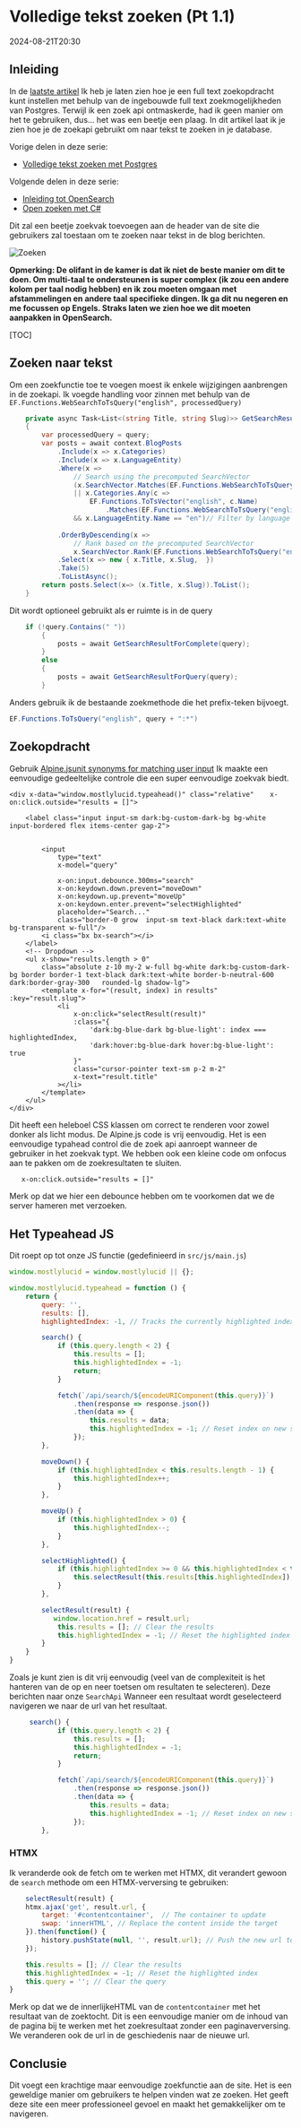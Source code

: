 # Volledige tekst zoeken (Pt 1.1)

<!--category-- Postgres, Alpine.js -->
<datetime class="hidden">2024-08-21T20:30</datetime>

## Inleiding

In de [laatste artikel](/blog/textsearchingpt1) Ik heb je laten zien hoe je een full text zoekopdracht kunt instellen met behulp van de ingebouwde full text zoekmogelijkheden van Postgres. Terwijl ik een zoek api ontmaskerde, had ik geen manier om het te gebruiken, dus... het was een beetje een plaag. In dit artikel laat ik je zien hoe je de zoekapi gebruikt om naar tekst te zoeken in je database.

Vorige delen in deze serie:

- [Volledige tekst zoeken met Postgres](/blog/textsearchingpt1)

Volgende delen in deze serie:

- [Inleiding tot OpenSearch](/blog/textsearchingpt2)
- [Open zoeken met C#](/blog/textsearchingpt3)

Dit zal een beetje zoekvak toevoegen aan de header van de site die gebruikers zal toestaan om te zoeken naar tekst in de blog berichten.

![Zoeken](searchbox.png?format=webp&quality=25)

**Opmerking: De olifant in de kamer is dat ik niet de beste manier om dit te doen. Om multi-taal te ondersteunen is super complex (ik zou een andere kolom per taal nodig hebben) en ik zou moeten omgaan met afstammelingen en andere taal specifieke dingen. Ik ga dit nu negeren en me focussen op Engels. Straks laten we zien hoe we dit moeten aanpakken in OpenSearch.**

[TOC]

## Zoeken naar tekst

Om een zoekfunctie toe te voegen moest ik enkele wijzigingen aanbrengen in de zoekapi. Ik voegde handling voor zinnen met behulp van de `EF.Functions.WebSearchToTsQuery("english", processedQuery)`

```csharp
    private async Task<List<(string Title, string Slug)>> GetSearchResultForQuery(string query)
    {
        var processedQuery = query;
        var posts = await context.BlogPosts
            .Include(x => x.Categories)
            .Include(x => x.LanguageEntity)
            .Where(x =>
                // Search using the precomputed SearchVector
                (x.SearchVector.Matches(EF.Functions.WebSearchToTsQuery("english", processedQuery)) // Use precomputed SearchVector for title and content
                || x.Categories.Any(c =>
                    EF.Functions.ToTsVector("english", c.Name)
                        .Matches(EF.Functions.WebSearchToTsQuery("english", processedQuery)))) // Search in categories
                && x.LanguageEntity.Name == "en")// Filter by language
            
            .OrderByDescending(x =>
                // Rank based on the precomputed SearchVector
                x.SearchVector.Rank(EF.Functions.WebSearchToTsQuery("english", processedQuery))) // Use precomputed SearchVector for ranking
            .Select(x => new { x.Title, x.Slug,  })
            .Take(5)
            .ToListAsync();
        return posts.Select(x=> (x.Title, x.Slug)).ToList();
    }
```

Dit wordt optioneel gebruikt als er ruimte is in de query

```csharp
    if (!query.Contains(" "))
        {
            posts = await GetSearchResultForComplete(query);
        }
        else
        {
            posts = await GetSearchResultForQuery(query);
        }
```

Anders gebruik ik de bestaande zoekmethode die het prefix-teken bijvoegt.

```csharp
EF.Functions.ToTsQuery("english", query + ":*")

```

## Zoekopdracht

Gebruik [Alpine.jsunit synonyms for matching user input](https://alpinejs.dev/) Ik maakte een eenvoudige gedeeltelijke controle die een super eenvoudige zoekvak biedt.

```razor
<div x-data="window.mostlylucid.typeahead()" class="relative"    x-on:click.outside="results = []">

    <label class="input input-sm dark:bg-custom-dark-bg bg-white input-bordered flex items-center gap-2">
       
        
        <input
            type="text"
            x-model="query"

            x-on:input.debounce.300ms="search"
            x-on:keydown.down.prevent="moveDown"
            x-on:keydown.up.prevent="moveUp"
            x-on:keydown.enter.prevent="selectHighlighted"
            placeholder="Search..."
            class="border-0 grow  input-sm text-black dark:text-white bg-transparent w-full"/>
        <i class="bx bx-search"></i>
    </label>
    <!-- Dropdown -->
    <ul x-show="results.length > 0"
        class="absolute z-10 my-2 w-full bg-white dark:bg-custom-dark-bg border border-1 text-black dark:text-white border-b-neutral-600 dark:border-gray-300   rounded-lg shadow-lg">
        <template x-for="(result, index) in results" :key="result.slug">
            <li
                x-on:click="selectResult(result)"
                :class="{
                    'dark:bg-blue-dark bg-blue-light': index === highlightedIndex,
                    'dark:hover:bg-blue-dark hover:bg-blue-light': true
                }"
                class="cursor-pointer text-sm p-2 m-2"
                x-text="result.title"
            ></li>
        </template>
    </ul>
</div>
```

Dit heeft een heleboel CSS klassen om correct te renderen voor zowel donker als licht modus. De Alpine.js code is vrij eenvoudig. Het is een eenvoudige typahead control die de zoek api aanroept wanneer de gebruiker in het zoekvak typt.
We hebben ook een kleine code om onfocus aan te pakken om de zoekresultaten te sluiten.

```html
   x-on:click.outside="results = []"
```

Merk op dat we hier een debounce hebben om te voorkomen dat we de server hameren met verzoeken.

## Het Typeahead JS

Dit roept op tot onze JS functie (gedefinieerd in `src/js/main.js`)

```javascript
window.mostlylucid = window.mostlylucid || {};

window.mostlylucid.typeahead = function () {
    return {
        query: '',
        results: [],
        highlightedIndex: -1, // Tracks the currently highlighted index

        search() {
            if (this.query.length < 2) {
                this.results = [];
                this.highlightedIndex = -1;
                return;
            }

            fetch(`/api/search/${encodeURIComponent(this.query)}`)
                .then(response => response.json())
                .then(data => {
                    this.results = data;
                    this.highlightedIndex = -1; // Reset index on new search
                });
        },

        moveDown() {
            if (this.highlightedIndex < this.results.length - 1) {
                this.highlightedIndex++;
            }
        },

        moveUp() {
            if (this.highlightedIndex > 0) {
                this.highlightedIndex--;
            }
        },

        selectHighlighted() {
            if (this.highlightedIndex >= 0 && this.highlightedIndex < this.results.length) {
                this.selectResult(this.results[this.highlightedIndex]);
            }
        },

        selectResult(result) {
           window.location.href = result.url;
            this.results = []; // Clear the results
            this.highlightedIndex = -1; // Reset the highlighted index
        }
    }
}
```

Zoals je kunt zien is dit vrij eenvoudig (veel van de complexiteit is het hanteren van de op en neer toetsen om resultaten te selecteren).
Deze berichten naar onze `SearchApi`
Wanneer een resultaat wordt geselecteerd navigeren we naar de url van het resultaat.

```javascript
     search() {
            if (this.query.length < 2) {
                this.results = [];
                this.highlightedIndex = -1;
                return;
            }

            fetch(`/api/search/${encodeURIComponent(this.query)}`)
                .then(response => response.json())
                .then(data => {
                    this.results = data;
                    this.highlightedIndex = -1; // Reset index on new search
                });
        },
```

### HTMX

Ik veranderde ook de fetch om te werken met HTMX, dit verandert gewoon de `search` methode om een HTMX-verversing te gebruiken:

```javascript
    selectResult(result) {
    htmx.ajax('get', result.url, {
        target: '#contentcontainer',  // The container to update
        swap: 'innerHTML', // Replace the content inside the target
    }).then(function() {
        history.pushState(null, '', result.url); // Push the new url to the history
    });

    this.results = []; // Clear the results
    this.highlightedIndex = -1; // Reset the highlighted index
    this.query = ''; // Clear the query
}
```

Merk op dat we de innerlijkeHTML van de `contentcontainer` met het resultaat van de zoektocht. Dit is een eenvoudige manier om de inhoud van de pagina bij te werken met het zoekresultaat zonder een paginaverversing.
We veranderen ook de url in de geschiedenis naar de nieuwe url.

## Conclusie

Dit voegt een krachtige maar eenvoudige zoekfunctie aan de site. Het is een geweldige manier om gebruikers te helpen vinden wat ze zoeken.
Het geeft deze site een meer professioneel gevoel en maakt het gemakkelijker om te navigeren.